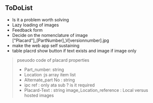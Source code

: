 ## ToDoList 
- Is it a problem worth solving 
- Lazy loading of images 
-  Feedback form 
-  Decide on the nomenclature of image ["Placard"]_[PartNumber]_V[versionnumber].jpg
-  make the web app self sustaining 
-  table placrd show button if text exists and image if image only 

> pseuodo code of placard properties 
> 
> - Part_number: string 
> - Location :js array item list 
> -  Alternate_part No : string 
> - ipc ref : only ata sub ? is it required 
> - Placard-Text : string 
> image_Location_reference : Local versus hosted images










